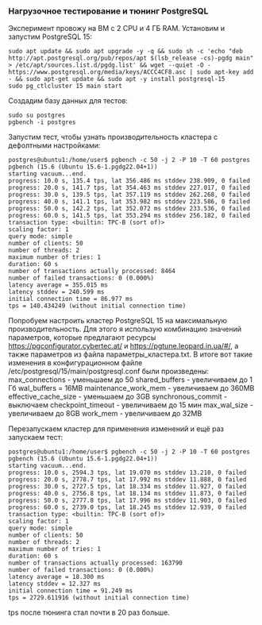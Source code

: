 ### Нагрузочное тестирование и тюнинг PostgreSQL ###
Эксперимент провожу на ВМ с 2 CPU и 4 ГБ RAM.
Установим и запустим PostgreSQL 15:
```
sudo apt update && sudo apt upgrade -y -q && sudo sh -c 'echo "deb http://apt.postgresql.org/pub/repos/apt $(lsb_release -cs)-pgdg main" > /etc/apt/sources.list.d/pgdg.list' && wget --quiet -O - https://www.postgresql.org/media/keys/ACCC4CF8.asc | sudo apt-key add - && sudo apt-get update && sudo apt -y install postgresql-15
sudo pg_ctlcluster 15 main start
```
Cоздадим базу данных для тестов:
```
sudo su postgres
pgbench -i postgres
```
Запустим тест, чтобы узнать производительность кластера с дефолтными настройками:
```
postgres@ubuntu1:/home/user$ pgbench -c 50 -j 2 -P 10 -T 60 postgres
pgbench (15.6 (Ubuntu 15.6-1.pgdg22.04+1))
starting vacuum...end.
progress: 10.0 s, 135.4 tps, lat 356.486 ms stddev 238.909, 0 failed
progress: 20.0 s, 141.7 tps, lat 354.463 ms stddev 227.017, 0 failed
progress: 30.0 s, 139.5 tps, lat 357.119 ms stddev 262.268, 0 failed
progress: 40.0 s, 141.1 tps, lat 353.982 ms stddev 223.586, 0 failed
progress: 50.0 s, 142.2 tps, lat 352.072 ms stddev 233.536, 0 failed
progress: 60.0 s, 141.5 tps, lat 353.294 ms stddev 256.182, 0 failed
transaction type: <builtin: TPC-B (sort of)>
scaling factor: 1
query mode: simple
number of clients: 50
number of threads: 2
maximum number of tries: 1
duration: 60 s
number of transactions actually processed: 8464
number of failed transactions: 0 (0.000%)
latency average = 355.015 ms
latency stddev = 240.599 ms
initial connection time = 86.977 ms
tps = 140.434249 (without initial connection time)
```
Попробуем настроить кластер PostgreSQL 15 на максимальную производительность. Для этого я использую комбинацию значений параметров, которые предлагают ресурсы https://pgconfigurator.cybertec.at/ и https://pgtune.leopard.in.ua/#/, а также параметров из файла параметры_кластера.txt.
В итоге вот такие изменения в конфигурационном файле /etc/postgresql/15/main/postgresql.conf были произведены:
max_connections - уменьшаем до 50
shared_buffers - увеличиваем до 1 Гб
wal_buffers = 16MB
maintenance_work_mem - увеличиваем до 360MB
effective_cache_size - уменьшаем до 3GB
synchronous_commit - выключаем
checkpoint_timeout - увеличиваем до 15 мин
max_wal_size - увеличиваем до 8GB
work_mem - увеличиваем до 32MB

Перезапускаем кластер для применения изменений и ещё раз запускаем тест:
```
postgres@ubuntu1:/home/user$ pgbench -c 50 -j 2 -P 10 -T 60 postgres
pgbench (15.6 (Ubuntu 15.6-1.pgdg22.04+1))
starting vacuum...end.
progress: 10.0 s, 2594.3 tps, lat 19.070 ms stddev 13.210, 0 failed
progress: 20.0 s, 2778.7 tps, lat 17.992 ms stddev 11.888, 0 failed
progress: 30.0 s, 2727.5 tps, lat 18.334 ms stddev 11.927, 0 failed
progress: 40.0 s, 2756.8 tps, lat 18.134 ms stddev 11.873, 0 failed
progress: 50.0 s, 2777.8 tps, lat 17.996 ms stddev 11.903, 0 failed
progress: 60.0 s, 2739.0 tps, lat 18.245 ms stddev 12.939, 0 failed
transaction type: <builtin: TPC-B (sort of)>
scaling factor: 1
query mode: simple
number of clients: 50
number of threads: 2
maximum number of tries: 1
duration: 60 s
number of transactions actually processed: 163790
number of failed transactions: 0 (0.000%)
latency average = 18.300 ms
latency stddev = 12.327 ms
initial connection time = 91.249 ms
tps = 2729.611916 (without initial connection time)
```
tps после тюнинга стал почти в 20 раз больше.


